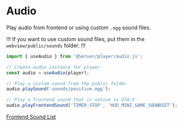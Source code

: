# Audio

Play audio from frontend or using custom `.ogg` sound files.

!!!
If you want to use custom sound files, put them in the `webview/public/sounds` folder.
!!!

```ts
import { useAudio } from '@Server/player/audio.js';

// Create audio instance for player
const audio = useAudio(player);

// Play a custom sound from the public folder
audio.playSound('sounds/positive.ogg');

// Play a frontend sound that is native to GTA:V
audio.playFrontendSound('TIMER_STOP', 'HUD_MINI_GAME_SOUNDSET');
```

[Frontend Sound List](https://altv.stuyk.com/docs/articles/tables/frontend-sounds.html)
